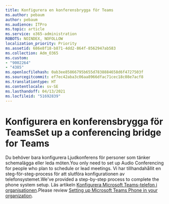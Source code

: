 ```yaml
---
title: Konfigurera en konferensbrygga för Teams
ms.author: pebaum
author: pebaum
ms.audience: ITPro
ms.topic: article
ms.service: o365-administration
ROBOTS: NOINDEX, NOFOLLOW
localization_priority: Priority
ms.assetid: 686e8f18-b871-4dd2-864f-8562947ab583
ms.collection: Adm_O365
ms.custom:
- "9002264"
- "4385"
ms.openlocfilehash: 0ab3ee85866795b655d7838884658d6f4727503f
ms.sourcegitcommit: ef7ec42aba3c06aa8966dfac71cec18c08e7acf8
ms.translationtype: HT
ms.contentlocale: sv-SE
ms.lasthandoff: 04/13/2021
ms.locfileid: "51692839"
---
```

# <a name="set-up-a-conferencing-bridge-for-teams"></a><span data-ttu-id="af1f3-102">Konfigurera en konferensbrygga för Teams</span><span class="sxs-lookup"><span data-stu-id="af1f3-102">Set up a conferencing bridge for Teams</span></span>

<span data-ttu-id="af1f3-103">Du behöver bara konfigurera Ljudkonferens för personer som tänker schemalägga eller leda möten.</span><span class="sxs-lookup"><span data-stu-id="af1f3-103">You only need to set up Audio Conferencing for people who plan to schedule or lead meetings.</span></span> <span data-ttu-id="af1f3-104">Vi har tillhandahållit en steg-för-steg-process för att slutföra konfigurationen av telefonsystemet.</span><span class="sxs-lookup"><span data-stu-id="af1f3-104">We've provided a step-by-step process to complete the phone system setup.</span></span> <span data-ttu-id="af1f3-105">Läs artikeln [Konfigurera Microsoft Teams-telefon i organisationen](https://docs.microsoft.com/MicrosoftTeams/phone-number-calling-plans/port-order-overview).</span><span class="sxs-lookup"><span data-stu-id="af1f3-105">Please review [Setting up Microsoft Teams Phone in your organization](https://docs.microsoft.com/MicrosoftTeams/phone-number-calling-plans/port-order-overview).</span></span>
